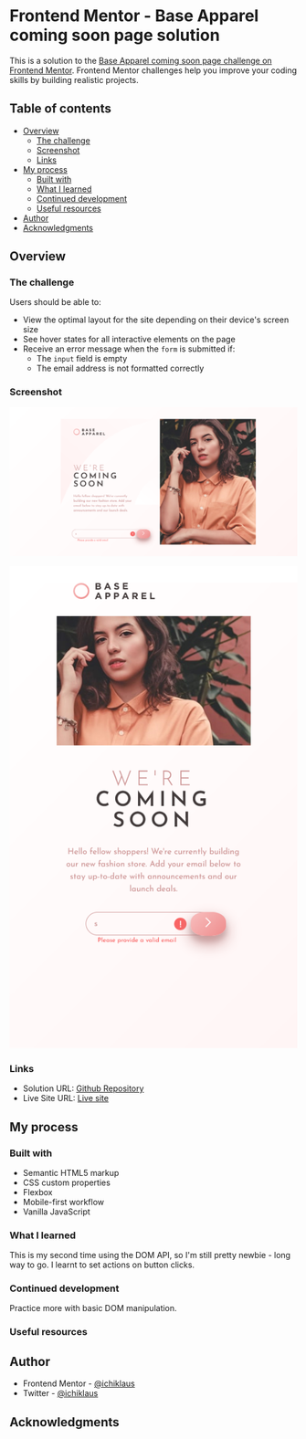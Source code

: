 # Frontend Mentor - Base Apparel coming soon page solution

This is a solution to the [Base Apparel coming soon page challenge on Frontend Mentor](https://www.frontendmentor.io/challenges/base-apparel-coming-soon-page-5d46b47f8db8a7063f9331a0). Frontend Mentor challenges help you improve your coding skills by building realistic projects. 

## Table of contents

- [Overview](#overview)
  - [The challenge](#the-challenge)
  - [Screenshot](#screenshot)
  - [Links](#links)
- [My process](#my-process)
  - [Built with](#built-with)
  - [What I learned](#what-i-learned)
  - [Continued development](#continued-development)
  - [Useful resources](#useful-resources)
- [Author](#author)
- [Acknowledgments](#acknowledgments)

## Overview

### The challenge

Users should be able to:

- View the optimal layout for the site depending on their device's screen size
- See hover states for all interactive elements on the page
- Receive an error message when the `form` is submitted if:
  - The `input` field is empty
  - The email address is not formatted correctly

### Screenshot

<p align="center">
    <img src="./screenshot/screenshot-desktop.png" alt="Base apparel comming soon page desktop preview">
</p>
<p align="center">
  <img src="./screenshot/screenshot-mobile.png" alt="Base apparel comming soon page mobile preview">
</p>


### Links

- Solution URL: [Github Repository](https://github.com/ichiklaus/fem-base-apparel/tree/ichiklaus-js-events)
- Live Site URL: [Live site](https://ichiklaus-fem-base-apparel.netlify.app/)

## My process

### Built with

- Semantic HTML5 markup
- CSS custom properties
- Flexbox
- Mobile-first workflow
- Vanilla JavaScript

### What I learned

This is my second time using the DOM API, so I'm still pretty newbie - long way to go. I learnt to set actions on button clicks.

### Continued development

Practice more with basic DOM manipulation.

### Useful resources

## Author

- Frontend Mentor - [@ichiklaus](https://www.frontendmentor.io/profile/ichiklaus)
- Twitter - [@ichiklaus](https://www.twitter.com/ichiklaus)

## Acknowledgments
